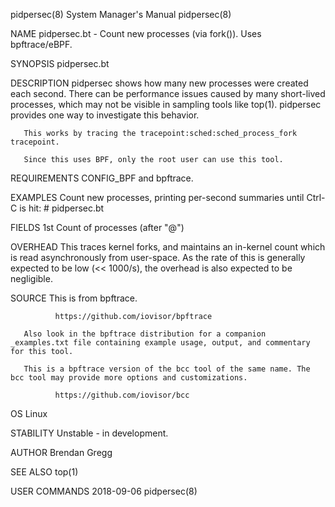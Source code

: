 pidpersec(8)                                                  System Manager's Manual                                                 pidpersec(8)

NAME
       pidpersec.bt - Count new processes (via fork()). Uses bpftrace/eBPF.

SYNOPSIS
       pidpersec.bt

DESCRIPTION
       pidpersec  shows  how  many  new  processes were created each second. There can be performance issues caused by many short-lived processes,
       which may not be visible in sampling tools like top(1). pidpersec provides one way to investigate this behavior.

       This works by tracing the tracepoint:sched:sched_process_fork tracepoint.

       Since this uses BPF, only the root user can use this tool.

REQUIREMENTS
       CONFIG_BPF and bpftrace.

EXAMPLES
       Count new processes, printing per-second summaries until Ctrl-C is hit:
              # pidpersec.bt

FIELDS
       1st    Count of processes (after "@")

OVERHEAD
       This traces kernel forks, and maintains an in-kernel count which is read asynchronously from user-space. As the rate of this  is  generally
       expected to be low (<< 1000/s), the overhead is also expected to be negligible.

SOURCE
       This is from bpftrace.

              https://github.com/iovisor/bpftrace

       Also look in the bpftrace distribution for a companion _examples.txt file containing example usage, output, and commentary for this tool.

       This is a bpftrace version of the bcc tool of the same name. The bcc tool may provide more options and customizations.

              https://github.com/iovisor/bcc

OS
       Linux

STABILITY
       Unstable - in development.

AUTHOR
       Brendan Gregg

SEE ALSO
       top(1)

USER COMMANDS                                                       2018-09-06                                                        pidpersec(8)
